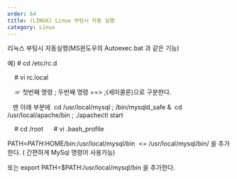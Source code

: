 ```yaml
---
order: 64
title: (LINUX) Linux 부팅시 자동 실행
category: Linux
---
```


리눅스 부팅시 자동실행(MS윈도우의 Autoexec.bat 과 같은 기능) 

예) # cd /etc/rc.d 

    # vi rc.local 

    ☞ 첫번째 명령 ; 두번째 명령 ==> ;(세미콜론)으로 구분한다. 

  
맨 아래 부분에 
cd /usr/local/mysql ; /bin/mysqld_safe & 
cd /usr/local/apache/bin ; ./apachectl start 


    # cd /root 
    # vi .bash_profile 


PATH=$PATH:$HOME/bin:/usr/local/mysql/bin  <= /usr/local/mysql/bin/ 을 추가한다. ( 간편하게 MySql 명령어 사용가능) 

또는 export PATH=$PATH:/usr/local/mysql/bin 을 추가한다.
 
